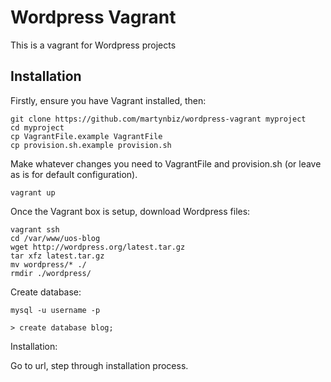 # Wordpress Vagrant

This is a vagrant for Wordpress projects

## Installation

Firstly, ensure you have Vagrant installed, then:

```
git clone https://github.com/martynbiz/wordpress-vagrant myproject
cd myproject
cp VagrantFile.example VagrantFile
cp provision.sh.example provision.sh
```

Make whatever changes you need to VagrantFile and provision.sh (or leave as is for default configuration).

```
vagrant up
```

Once the Vagrant box is setup, download Wordpress files:

```
vagrant ssh
cd /var/www/uos-blog
wget http://wordpress.org/latest.tar.gz
tar xfz latest.tar.gz
mv wordpress/* ./
rmdir ./wordpress/
```

Create database:

```
mysql -u username -p

> create database blog;
```

Installation:

Go to url, step through installation process.

